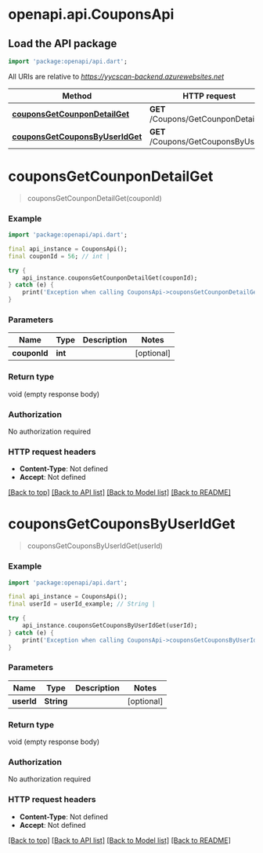 # openapi.api.CouponsApi

## Load the API package
```dart
import 'package:openapi/api.dart';
```

All URIs are relative to *https://yycscan-backend.azurewebsites.net*

Method | HTTP request | Description
------------- | ------------- | -------------
[**couponsGetCounponDetailGet**](CouponsApi.md#couponsgetcounpondetailget) | **GET** /Coupons/GetCounponDetail | 
[**couponsGetCouponsByUserIdGet**](CouponsApi.md#couponsgetcouponsbyuseridget) | **GET** /Coupons/GetCouponsByUserId | 


# **couponsGetCounponDetailGet**
> couponsGetCounponDetailGet(couponId)



### Example
```dart
import 'package:openapi/api.dart';

final api_instance = CouponsApi();
final couponId = 56; // int | 

try {
    api_instance.couponsGetCounponDetailGet(couponId);
} catch (e) {
    print('Exception when calling CouponsApi->couponsGetCounponDetailGet: $e\n');
}
```

### Parameters

Name | Type | Description  | Notes
------------- | ------------- | ------------- | -------------
 **couponId** | **int**|  | [optional] 

### Return type

void (empty response body)

### Authorization

No authorization required

### HTTP request headers

 - **Content-Type**: Not defined
 - **Accept**: Not defined

[[Back to top]](#) [[Back to API list]](../README.md#documentation-for-api-endpoints) [[Back to Model list]](../README.md#documentation-for-models) [[Back to README]](../README.md)

# **couponsGetCouponsByUserIdGet**
> couponsGetCouponsByUserIdGet(userId)



### Example
```dart
import 'package:openapi/api.dart';

final api_instance = CouponsApi();
final userId = userId_example; // String | 

try {
    api_instance.couponsGetCouponsByUserIdGet(userId);
} catch (e) {
    print('Exception when calling CouponsApi->couponsGetCouponsByUserIdGet: $e\n');
}
```

### Parameters

Name | Type | Description  | Notes
------------- | ------------- | ------------- | -------------
 **userId** | **String**|  | [optional] 

### Return type

void (empty response body)

### Authorization

No authorization required

### HTTP request headers

 - **Content-Type**: Not defined
 - **Accept**: Not defined

[[Back to top]](#) [[Back to API list]](../README.md#documentation-for-api-endpoints) [[Back to Model list]](../README.md#documentation-for-models) [[Back to README]](../README.md)


